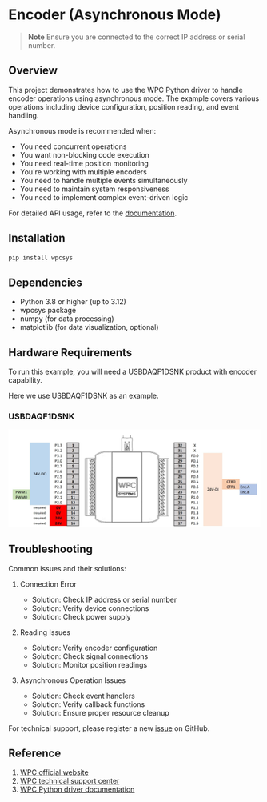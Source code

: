 # Encoder (Asynchronous Mode)
> **Note**
> Ensure you are connected to the correct IP address or serial number.

## Overview

This project demonstrates how to use the WPC Python driver to handle encoder operations using asynchronous mode.
The example covers various operations including device configuration, position reading, and event handling.

Asynchronous mode is recommended when:
- You need concurrent operations
- You want non-blocking code execution
- You need real-time position monitoring
- You're working with multiple encoders
- You need to handle multiple events simultaneously
- You need to maintain system responsiveness
- You need to implement complex event-driven logic

For detailed API usage, refer to the [documentation](https://wpc-systems-ltd.github.io/WPC_Python_driver_release/).

## Installation

```bash
pip install wpcsys
```

## Dependencies

- Python 3.8 or higher (up to 3.12)
- wpcsys package
- numpy (for data processing)
- matplotlib (for data visualization, optional)

## Hardware Requirements

To run this example, you will need a USBDAQF1DSNK product with encoder capability.

Here we use USBDAQF1DSNK as an example.

### USBDAQF1DSNK

<img src="https://github.com/WPC-Systems-Ltd/WPC_Python_driver_release/blob/main/Reference/Pinouts/pinout-USBDAQF1DSNK.JPG" alt="drawing" width="600"/>

## Troubleshooting

Common issues and their solutions:

1. Connection Error
   - Solution: Check IP address or serial number
   - Solution: Verify device connections
   - Solution: Check power supply

2. Reading Issues
   - Solution: Verify encoder configuration
   - Solution: Check signal connections
   - Solution: Monitor position readings

3. Asynchronous Operation Issues
   - Solution: Check event handlers
   - Solution: Verify callback functions
   - Solution: Ensure proper resource cleanup

For technical support, please register a new [issue](https://github.com/WPC-Systems-Ltd/WPC_Python_driver_release/issues) on GitHub.

## Reference

1. [WPC official website](https://www.wpc.com.tw/)
2. [WPC technical support center](https://wpc.super.site/)
3. [WPC Python driver documentation](https://wpc-systems-ltd.github.io/WPC_Python_driver_release/)